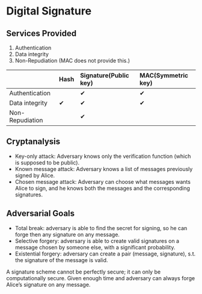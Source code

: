 # Digital Signature

## Services Provided

1. Authentication
2. Data integrity
3. Non-Repudiation \(MAC does not provide this.\)

|  | Hash | Signature\(Public key\) | MAC\(Symmetric key\) |
| :--- | :--- | :--- | :--- |
| Authentication |  | ✔  | ✔  |
| Data integrity | ✔  | ✔  | ✔  |
| Non-Repudiation |  | ✔  |  |

## Cryptanalysis

* Key-only attack: Adversary knows only the verification function \(which is supposed to be public\).
* Known message attack: Adversary knows a list of messages previously signed by Alice. 
* Chosen message attack: Adversary can choose what messages wants Alice to sign, and he knows both the messages and the corresponding signatures.

## Adversarial Goals

* Total break: adversary is able to find the secret for signing, so he can forge then any signature on any message. 
* Selective forgery: adversary is able to create valid signatures on a message chosen by someone else, with a significant probability. 
* Existential forgery: adversary can create a pair \(message, signature\), s.t. the signature of the message is valid. 

A signature scheme cannot be perfectly secure; it can only be computationally secure. Given enough time and adversary can always forge Alice’s signature on any message.

